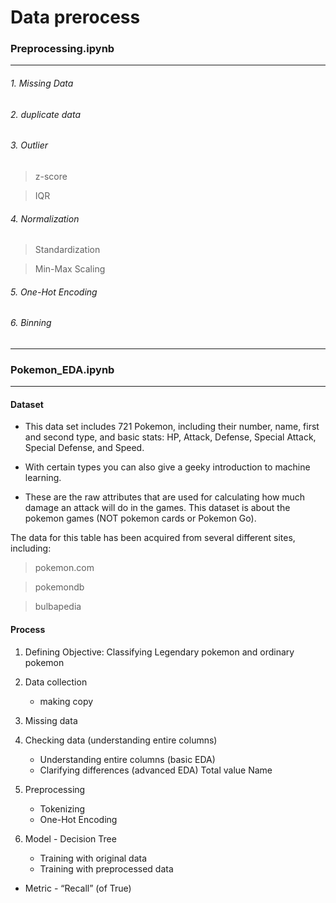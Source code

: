 # Data prerocess

### Preprocessing.ipynb

* * *

###### 1. Missing Data

###### 2. duplicate data

###### 3. Outlier

> z-score

> IQR

###### 4. Normalization

> Standardization

> Min-Max Scaling

###### 5. One-Hot Encoding

###### 6. Binning

* * *

### Pokemon_EDA.ipynb

* * *

#### Dataset

* This data set includes 721 Pokemon, including their number, name, first and second type, and basic stats: HP, Attack, Defense, Special Attack, Special Defense, and Speed.

* With certain types you can also give a geeky introduction to machine learning.

* These are the raw attributes that are used for calculating how much damage an attack will do in the games. This dataset is about the pokemon games (NOT pokemon cards or Pokemon Go).

The data for this table has been acquired from several different sites, including:

> pokemon.com

> pokemondb

> bulbapedia

#### Process

1. Defining Objective: Classifying Legendary pokemon and ordinary pokemon

2. Data collection
    - making copy

3. Missing data

4. Checking data (understanding entire columns)
    - Understanding entire columns (basic EDA)
    - Clarifying differences (advanced EDA)
          Total value
          Name

5. Preprocessing
    - Tokenizing
    - One-Hot Encoding

6. Model - Decision Tree
    - Training with original data
    - Training with preprocessed data

* Metric - “Recall” (of True)
